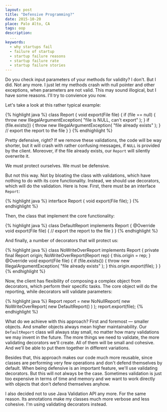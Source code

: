 ```yaml
---
layout: post
title: "Defensive Programming?"
date: 2015-10-20
place: Palo Alto, CA
tags: oop
description:
  ...
keywords:
  - why startups fail
  - failure of startup
  - startup failure reasons
  - startup failure rate
  - startup failure stories
---
```


Do you check input parameters of your methods for validity?
I don't. But I did. Not any more.
I just let my methods crash with null pointer and other exceptions,
when parameters are not valid.
This may sound illogical, but I have some reasons.
I'll try to convience you now.

<!--more-->

Let's take a look at this rather typical example:

{% highlight java %}
class Report {
  void export(File file) {
    if (file == null) {
      throw new IllegalArgumentException(
        "file is NULL, can't export"
      );
    }
    if (file.exists()) {
      throw new IllegalArgumentException(
        "file already exists"
      );
    }
    // export the report to the file
  }
}
{% endhighlight %}

Pretty defensive, right? If we remove these validations, the code
will be way shorter, but it will crash with rather confusing messages,
if `NULL` is provided by the client. Moreover, if the file already exists,
our `Report` will silently overwrite it.

We must protect ourselves. We must be defensive.

But not this way. Not by bloating the class with validations,
which have nothing to do with its core functionality. Instead, we should
use decorators, which will do the validation. Here is how. First,
there must be an interface `Report`:

{% highlight java %}
interface Report {
  void export(File file);
}
{% endhighlight %}

Then, the class that implement the core functionality:

{% highlight java %}
class DefaultReport implements Report {
  @Override
  void export(File file) {
    // export the report to the file
  }
}
{% endhighlight %}

And finally, a number of decorators that will protect us:

{% highlight java %}
class NoWriteOverReport implements Report {
  private final Report origin;
  NoWriteOverReport(Report rep) {
    this.origin = rep;
  }
  @Override
  void export(File file) {
    if (file.exists()) {
      throw new IllegalArgumentException(
        "file already exists"
      );
    }
    this.origin.export(file);
  }
}
{% endhighlight %}

Now, the client has flexibility of composing a complex object
from decorators, which perform their specific tasks. The core object
will do the reporting, while decorators will validate parameters:

{% highlight java %}
Report report = new NoNullReport(
  new NoWriteOverReport(
    new DefaultReport()
  )
);
report.export(file);
{% endhighlight %}

What do we achieve with this approach?
First and foremost &mdash; smaller objects.
And smaller objects always mean higher maintainability.
Our `DefaultReport` class will always stay small, no matter
how many validations we may invent in the future. The
more things we need to validate, the more validating decorators
we'll create. All of them will be small and cohesive. And we'll
be able to put them together in different variations.

Besides that, this approach makes our code much more
reusable, since classes are performing very few operations
and don't defend themselves by default. When being defensive
is an important feature, we'll use validating decorators. But
this will not always be the case. Sometimes validation is just
too expensive in terms of time and memory and we want to work
directly with objects that don't defend themselves anyhow.

I also decided not to use Java Validation API any more. For the
same reason. Its annotations make my classes much more verbose
and less cohesive. I'm using validating decorators instead.

